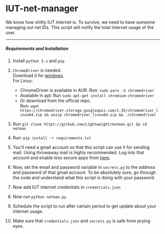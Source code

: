 # IUT-net-manager
We know how shitty IUT internet is. To survive, we need to have someone managing out net IDs.
This script will notify the total internet usage of the user.

---

##### Requirements and Installation
1. Install `python 3.x` and `pip`
2. `ChromeDriver` is needed. \
    Download it for [windows](https://chromedriver.chromium.org/downloads). \
    For Linux: 

    * ChromeDriver is available in AUR. Run: `sudo paru -S chromedriver`
    * Available in apt: Run `sudo apt-get install chromium-chromedriver` 
    * Or download from the official repo. \
    Run: `wget https://chromedriver.storage.googleapis.com/2.35/chromedriver_linux64.zip && unzip chromedriver_linux64.zip && ./chromedriver`
3. Run `git clone https://github.com/L1ghtweight/netman.git && cd netman`
4. Run: `pip install -r requirements.txt`
5. You'll need a gmail account so that this script can use it for sending mail. 
Using throwaway mail is highly recommended.
Log into that account and enable less secure apps from [here](https://myaccount.google.com/lesssecureapps).
6. Now, set the email and password variable in `secrets.py` to the address and password of that gmail account. 
To be absolutely sure, go through the code and understand what this script is doing with your password.
7. Now add IUT internet credentials in `credentials.json`
8. Now run `python netman.py`
9. Schedule the script to run after certain period to
get update about your internet usage.
10. Make sure that `credentials.json` and `secrets.py` is
safe from prying eyes.

